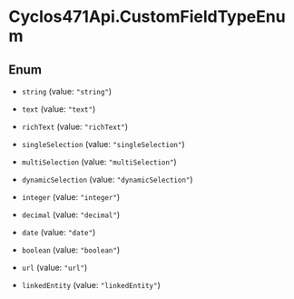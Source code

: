 # Cyclos471Api.CustomFieldTypeEnum

## Enum


* `string` (value: `"string"`)

* `text` (value: `"text"`)

* `richText` (value: `"richText"`)

* `singleSelection` (value: `"singleSelection"`)

* `multiSelection` (value: `"multiSelection"`)

* `dynamicSelection` (value: `"dynamicSelection"`)

* `integer` (value: `"integer"`)

* `decimal` (value: `"decimal"`)

* `date` (value: `"date"`)

* `boolean` (value: `"boolean"`)

* `url` (value: `"url"`)

* `linkedEntity` (value: `"linkedEntity"`)



